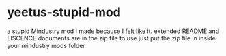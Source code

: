 # yeetus-stupid-mod
a stupid Mindustry mod I made because I felt like it.
extended README and LISCENCE documents are in the zip file
to use just put the zip file in inside your mindustry mods folder
